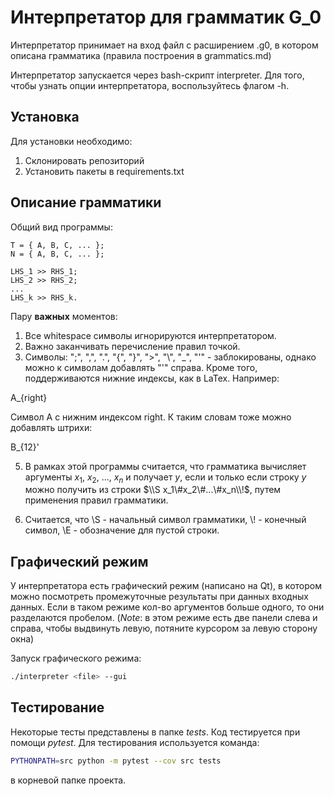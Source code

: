 # Интерпретатор для грамматик G_0

Интерпретатор принимает на вход файл с расширением .g0, в котором описана грамматика (правила построения в grammatics.md)

Интерпретатор запускается через bash-скрипт interpreter. Для того, чтобы узнать опции интерпретатора, воспользуйтесь флагом -h.

## Установка

Для установки необходимо:

1. Склонировать репозиторий
2. Установить пакеты в requirements.txt

## Описание грамматики

Общий вид программы:

```grammar
T = { A, B, C, ... };
N = { A, B, C, ... };

LHS_1 >> RHS_1;
LHS_2 >> RHS_2;
...
LHS_k >> RHS_k.
```

Пару **важных** моментов:

1. Все whitespace символы игнорируются интерпретатором.
2. Важно заканчивать перечисление правил точкой.
3. Символы: ";", ",", ".", "{", "}", ">", "\\", "\_", "'" - заблокированы, однако можно к символам добавлять "'" справа. Кроме того, поддерживаются нижние индексы, как в LaTex. Например:

A_{right}

Символ A с нижним индексом right. К таким словам тоже можно добавлять штрихи:

B_{12}'


5. В рамках этой программы считается, что грамматика вычисляет аргументы $x_1$, $x_2$, ..., $x_n$ и получает $y$, если и только если строку $y$ можно получить из строки $\\S x_1\#x_2\#...\#x_n\\!$, путем применения правил грамматики.

7. Считается, что \\S - начальный символ грамматики, \\! - конечный символ, \\E - обозначение для пустой строки.

## Графический режим 

У интерпретатора есть графический режим (написано на Qt), в котором можно посмотреть промежуточные результаты при данных входных данных. Если в таком режиме кол-во аргументов больше одного, то они разделаются пробелом. 
(*Note*: в этом режиме есть две панели слева и справа, чтобы выдвинуть левую, потяните курсором за левую сторону окна)

Запуск графического режима:
```bash
./interpreter <file> --gui
```

## Тестирование

Некоторые тесты представлены в папке *tests*. Код тестируется при помощи *pytest*. Для тестирования используется команда:
```bash
PYTHONPATH=src python -m pytest --cov src tests
```
в корневой папке проекта.
